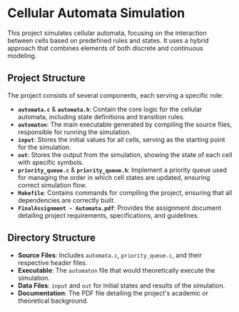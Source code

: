 # Cellular Automata Simulation

This project simulates cellular automata, focusing on the interaction between cells based on predefined rules and states. It uses a hybrid approach that combines elements of both discrete and continuous modeling.

## Project Structure

The project consists of several components, each serving a specific role:

- **`automata.c`** & **`automata.h`**: Contain the core logic for the cellular automata, including state definitions and transition rules.
- **`automaton`**: The main executable generated by compiling the source files, responsible for running the simulation.
- **`input`**: Stores the initial values for all cells, serving as the starting point for the simulation.
- **`out`**: Stores the output from the simulation, showing the state of each cell with specific symbols.
- **`priority_queue.c`** & **`priority_queue.h`**: Implement a priority queue used for managing the order in which cell states are updated, ensuring correct simulation flow.
- **`Makefile`**: Contains commands for compiling the project, ensuring that all dependencies are correctly built.
- **`FinalAssignment - Automata.pdf`**: Provides the assignment document detailing project requirements, specifications, and guidelines.

## Directory Structure

- **Source Files**: Includes `automata.c`, `priority_queue.c`, and their respective header files.
- **Executable**: The `automaton` file that would theoretically execute the simulation.
- **Data Files**: `input` and `out` for initial states and results of the simulation.
- **Documentation**: The PDF file detailing the project's academic or theoretical background.


